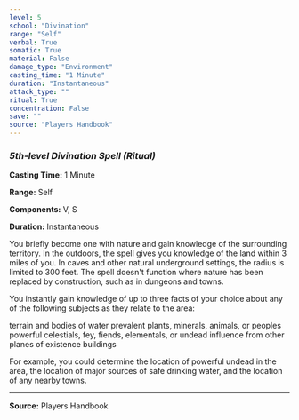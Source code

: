 ```yaml
---
level: 5
school: "Divination"
range: "Self"
verbal: True
somatic: True
material: False
damage_type: "Environment"
casting_time: "1 Minute"
duration: "Instantaneous"
attack_type: ""
ritual: True
concentration: False
save: ""
source: "Players Handbook"
---
```


### *5th-level Divination Spell* *(Ritual)*

**Casting Time:** 1 Minute

**Range:** Self

**Components:** V, S

**Duration:** Instantaneous

You briefly become one with nature and gain knowledge of the surrounding territory. In the outdoors, the spell gives you knowledge of the land within 3 miles of you. In caves and other natural underground settings, the radius is limited to 300 feet. The spell doesn't function where nature has been replaced by construction, such as in dungeons and towns.
 
 You instantly gain knowledge of up to three facts of your choice about any of the following subjects as they relate to the area:
 
  terrain and bodies of water
  prevalent plants, minerals, animals, or peoples
  powerful celestials, fey, fiends, elementals, or undead
  influence from other planes of existence
  buildings
 
 
 For example, you could determine the location of powerful undead in the area, the location of major sources of safe drinking water, and the location of any nearby towns.

---
**Source:** Players Handbook
